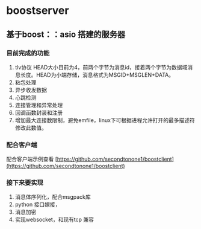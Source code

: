 # boostserver
## 基于boost：：asio 搭建的服务器
### 目前完成的功能
1. tlv协议  HEAD大小目前为4，前两个字节为消息id，接着两个字节为数据域消息长度。HEAD为小端存储，消息格式为MSGID+MSGLEN+DATA。
2. 粘包处理  
3. 异步收发数据  
4. 心跳检测  
5. 连接管理和异常处理  
6. 回调函数封装和注册  
7. 增加最大连接数限制，避免emfile，linux下可根据进程允许打开的最多描述符修改此数值。

### 配合客户端
配合客户端示例查看 [https://github.com/secondtonone1/boostclient](https://github.com/secondtonone1/boostclient)
  
### 接下来要实现
1. 消息体序列化，配合msgpack库  
2. python 接口嫁接，  
3. 消息加密
4. 实现websocket，和现有tcp 兼容


